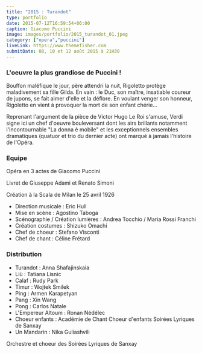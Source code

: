 ```yaml
---
title: "2015 : Turandot"
type: portfolio
date: 2015-07-12T16:59:54+06:00
caption: Giacomo Puccini
image: images/portfolio/2015_turandot_01.jpeg
category: ["opera","puccini"]
liveLink: https://www.themefisher.com
submitDate: 08, 10 et 12 août 2015 à 21H30
---
```

### L'oeuvre la plus grandiose de Puccini !

Bouffon maléfique le jour, père attendri la nuit, Rigoletto protège maladivement sa fille Gilda. En vain : le Duc, son maître, insatiable coureur de jupons, se fait aimer d'elle et la déflore. En voulant venger son honneur, Rigoletto en vient à provoquer la mort de son enfant chérie...

Reprenant l'argument de la pièce de Victor Hugo Le Roi s'amuse, Verdi signe ici un chef d'oeuvre bouleversant dont les airs brillants notamment l'incontournable "La donna è mobile" et les exceptionnels ensembles dramatiques (quatuor et trio du dernier acte) ont marqué à jamais l'histoire de l'Opéra.

### Equipe

Opéra en 3 actes de Giacomo Puccini

Livret de Giuseppe Adami et Renato Simoni

Création à la Scala de Milan le 25 avril 1926

- Direction musicale : Eric Hull
- Mise en scène : Agostino Taboga
- Scénographie / Création lumières : Andrea Tocchio / Maria Rossi Franchi	
- Création costumes : Shizuko Omachi
- Chef de choeur : Stefano Visconti
- Chef de chant : Céline Frétard

### Distribution

- Turandot : Anna Shafajinskaia
- Liù : Tatiana Lisnic
- Calaf : Rudy Park
- Timur : Wojtek Smilek
- Ping : Armen Karapetyan
- Pang : Xin Wang
- Pong : Carlos Natale
- L'Empereur Altoum : Ronan Nédélec
- Choeur enfants : Académie de Chant Choeur d'enfants Soirées Lyriques de Sanxay
- Un Mandarin : Nika Guliashvili


Orchestre et choeur des Soirées Lyriques de Sanxay

